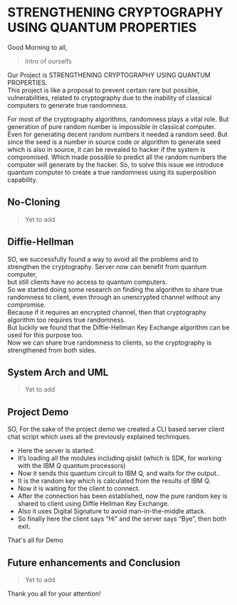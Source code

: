 # STRENGTHENING CRYPTOGRAPHY USING QUANTUM PROPERTIES

<!--- Mohan { -->
Good Morning to all,

> Intro of ourselfs

Our Project is STRENGTHENING CRYPTOGRAPHY USING QUANTUM PROPERTIES.  
This project is like a proposal to prevent certain rare but possible, vulnerabilities, related to cryptography due to the inability of classical computers to generate true randomness.  

For most of the cryptography algorithms, randomness plays a vital role. But generation of pure random number is impossible in classical computer. Even for generating decent random numbers it needed a random seed. But since the seed is a number in source code or algorithm to generate seed which is also in source, it can be revealed to hacker if the system is compromised. Which made possible to predict all the random numbers the computer will generate by the hacker. So, to solve this issue we introduce quantum computer to create a true randomness using its superposition capability.

<!---  } Me { -->
## No-Cloning 

> Yet to add

## Diffie-Hellman

SO, we successfully found a way to avoid all the problems and to strengthen the cryptography. Server now can benefit from quantum computer,  
but still clients have no access to quantum computers.  
So we started doing some research on finding the algorithm to share true randomness to client, even through an unencrypted channel without any compromise.  
Because if it requires an encrypted channel, then that cryptography algorithm too requires true randomness.  
But luckily we found that the Diffie-Hellman Key Exchange algorithm can be used for this purpose too.  
Now we can share true randomness to clients, so the cryptography is strengthened from both sides.  

<!---  } Pradeish { --->
## System Arch and UML

> Yet to add

<!---  } Me { -->
## Project Demo

SO, For the sake of the project demo we created a CLI based server client chat script which uses all the previously explained techniques.

* Here the server is started.
* It’s loading all the modules including qiskit (which is SDK, for working with the IBM Q quantum processors)
* Now it sends this quantum circuit to IBM Q, and waits for the output..
* It is the random key which is calculated from the results of IBM Q.
* Now it is waiting for the client to connect.
* After the connection has been established, now the pure random key is shared to client using Diffie Hellman Key Exchange.
* Also it uses Digital Signature to avoid man-in-the-middle attack.
* So finally here the client says “Hi” and the server says “Bye”, then both exit.

That's all for Demo

## Future enhancements and Conclusion

> Yet to add

Thank you all for your attention!
